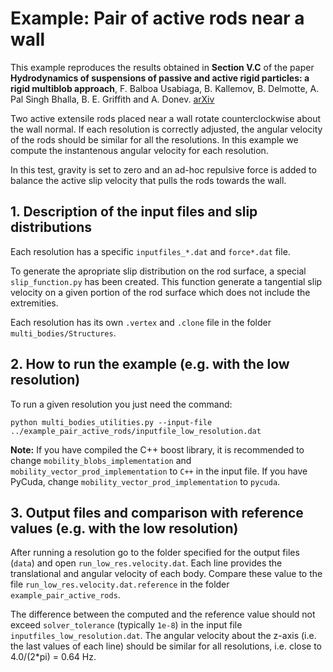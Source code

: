 # Example: Pair of active rods near a wall
This example reproduces the results obtained in **Section V.C** of the paper **Hydrodynamics of suspensions of passive and active rigid particles: a
rigid multiblob approach**, F. Balboa Usabiaga, B. Kallemov, B. Delmotte, 
A. Pal Singh Bhalla, B. E. Griffith and A. Donev. [arXiv](http://arxiv.org/abs/1602.02170)

Two active extensile rods placed near a wall rotate counterclockwise about the wall normal. 
If each resolution is correctly adjusted, the angular velocity of the rods should be similar for all the resolutions.
In this example we compute the instantenous angular velocity for each resolution.

In this test, gravity is set to zero and an ad-hoc repulsive force is added to balance the active slip velocity that pulls the rods towards the wall.

## 1. Description of the input files and slip distributions

Each resolution has a specific `inputfiles_*.dat` and `force*.dat` file. 

To generate the apropriate slip distribution on the rod surface, a special `slip_function.py` has been created. 
This function generate a tangential slip velocity on a given portion of the rod surface which does not include the extremities.

Each resolution has its own `.vertex` and `.clone` file in the folder `multi_bodies/Structures`.



## 2. How to run the example (e.g. with the low resolution)

To run a given resolution you just need the command: 

`python multi_bodies_utilities.py --input-file ../example_pair_active_rods/inputfile_low_resolution.dat`

**Note:** If you have compiled the C++ boost library, it is recommended to change `mobility_blobs_implementation` and `mobility_vector_prod_implementation` to `C++` in the input file.
If you have PyCuda, change `mobility_vector_prod_implementation` to `pycuda`.


## 3. Output files and comparison with reference values (e.g. with the low resolution)

After running a resolution go to the folder specified for the output files (`data`) and open `run_low_res.velocity.dat`.
Each line provides the translational and angular velocity of each body.
Compare these value to the file `run_low_res.velocity.dat.reference` in the folder `example_pair_active_rods`. 

The difference between the computed and the reference value should not exceed `solver_tolerance` (typically `1e-8`) in the input file `inputfiles_low_resolution.dat`.
The angular velocity about the z-axis (i.e. the last values of each line) should be similar for all resolutions, i.e. close to 4.0/(2*pi) = 0.64 Hz. 
